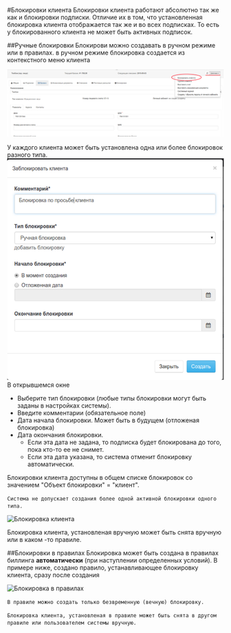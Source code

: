 #Блокировки клиента
Блокировки клиента работают абсолютно так же как и блокировки подписки. Отличие их в том, что установленная блокировка клиента отображается так же и во всех подписках. То есть у блокированного клиента не может быть активных подписок.

##Ручные блокировки
Блокирови можно создавать в ручном режиме или в правилах. в ручном режиме блокировка создается из контекстного меню клиента


![Меню блокировки клиента](block-client-1.png)

У каждого клиента может быть установлена одна или более блокировок разного типа. 
![Блокировка клиента](block-client-2.png)
В открывшемся окне 
- Выберите тип блокировки (любые типы блокировки могут быть заданы в настройках системы).
- Введите комментарии (обязательное поле)
- Дата начала блокировки. Может быть в будущем (отложеная блокировка)
- Дата окончания блокировки. 
  - Если эта дата не задана, то подписка будет блокирована до того, пока кто-то ее не снимет. 
  - Если эта дата указана, то система отменит блокировку автоматически.

Блокировки клиента доступны в общем списке блокировок со значением "Объект блокировки" = "клиент".  

```Система не допускает создания более одной активной блокировки одного типа.```

![Блокировка клиента](block-client-3.png)

Блокировка клиента, установленая вручную может быть снята вручную или в каком -то правиле.

##Блокировки в правилах
Блокировка может быть создана в правилах биллинга  **автоматически** (при наступлении определенных условий). В примере ниже, создано правило, устанавливающее блокировку клиента, сразу после создания

![Блокировка в правилах](block-client-4.png)

```В правиле можно создать только безвременную (вечную) блокировку.```

```Блокировка клиента, установленая в правиле может быть снята в другом правиле или пользователем системы вручную.```
